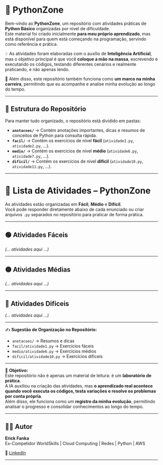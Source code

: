 # 🐍 PythonZone

Bem-vindo ao **PythonZone**, um repositório com atividades práticas de **Python Básico** organizadas por nível de dificuldade.  
Este material foi criado inicialmente **para meu próprio aprendizado**, mas está disponível para quem está começando na programação, servindo como referência e prática.  

💡 As atividades foram elaboradas com o auxílio de **Inteligência Artificial**, mas o objetivo principal é que você **coloque a mão na massa**, escrevendo e executando os códigos, testando diferentes cenários e realmente praticando, e não apenas lendo.

📌 Além disso, este repositório também funciona como **um marco na minha carreira**, permitindo que eu acompanhe e analise minha evolução ao longo do tempo.

---

## 📂 Estrutura do Repositório

Para manter tudo organizado, o repositório está dividido em pastas:  

- **`anotacoes/`** → Contém anotações importantes, dicas e resumos de conceitos de Python para consulta rápida.  
- **`facil/`** → Contém os exercícios de nível **fácil** (`atividade1.py`, `atividade2.py`, …).  
- **`medio/`** → Contém os exercícios de nível **médio** (`atividade6.py`, `atividade7.py`, …).  
- **`dificil/`** → Contém os exercícios de nível **difícil** (`atividade10.py`, `atividade11.py`, …).  

---

# 📘 Lista de Atividades – PythonZone

As atividades estão organizadas em **Fácil**, **Médio** e **Difícil**.  
Você pode responder diretamente abaixo de cada enunciado ou criar arquivos `.py` separados no repositório para praticar de forma prática.

---

## 🟢 Atividades Fáceis
*(… atividades aqui …)*

---

## 🟡 Atividades Médias
*(… atividades aqui …)*

---

## 🔴 Atividades Difíceis
*(… atividades aqui …)*

---

✍️ **Sugestão de Organização no Repositório:**  
- `anotacoes/` → Resumos e dicas  
- `facil/atividade1.py` → Exercícios fáceis  
- `medio/atividade6.py` → Exercícios médios  
- `dificil/atividade10.py` → Exercícios difíceis  

---

🎯 **Objetivo:**  
Este repositório não é apenas um material de leitura: é um **laboratório de prática**.  
A IA auxiliou na criação das atividades, mas **o aprendizado real acontece quando você executa os códigos, testa variações e resolve os problemas por conta própria**.  
Além disso, ele funciona como um **registro da minha evolução**, permitindo analisar o progresso e consolidar conhecimentos ao longo do tempo.

---

## 👨‍💻 Autor

**Erick Fanka**  
Ex-Competidor WorldSkills | Cloud Computing | Redes | Python | AWS 

🔗 [LinkedIn](https://www.linkedin.com/in/erick-fanka)

---